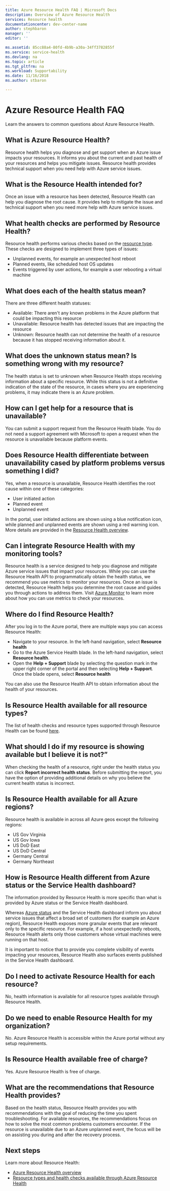 ```yaml
---
title: Azure Resource Health FAQ | Microsoft Docs
description: Overview of Azure Resource Health
services: Resource health
documentationcenter: dev-center-name
author: stephbaron
manager: ''
editor: ''

ms.assetid: 85cc88a4-80fd-4b9b-a30a-34ff3782855f
ms.service: service-health
ms.devlang: na
ms.topic: article
ms.tgt_pltfrm: na
ms.workload: Supportability
ms.date: 11/16/2018
ms.author: stbaron

---
```


# Azure Resource Health FAQ
Learn the answers to common questions about Azure Resource Health.

## What is Azure Resource Health?
Resource health helps you diagnose and get support when an Azure issue impacts your resources. It informs you about the current and past health of your resources and helps you mitigate issues. Resource health provides technical support when you need help with Azure service issues.  

## What is the Resource Health intended for?
Once an issue with a resource has been detected, Resource Health can help you diagnose the root cause. It provides help to mitigate the issue and technical support when you need more help with Azure service issues.

## What health checks are performed by Resource Health?
Resource health performs various checks based on the [resource type](resource-health-checks-resource-types.md). These checks are designed to implement three types of issues: 
- Unplanned events, for example an unexpected host reboot
- Planned events, like scheduled host OS updates
- Events triggered by user actions, for example a user rebooting a virtual machine

## What does each of the health status mean?
There are three different health statuses:
- Available: There aren't any known problems in the Azure platform that could be impacting this resource
- Unavailable: Resource health has detected issues that are impacting the resource
- Unknown: Resource health can not determine the health of a resource because it has stopped receiving information about it. 

## What does the unknown status mean? Is something wrong with my resource?
The health status is set to unknown when Resource Health stops receiving information about a specific resource. While this status is not a definitive indication of the state of the resource, in cases where you are experiencing problems, it may indicate there is an Azure problem.

## How can I get help for a resource that is unavailable?
You can submit a support request from the Resource Health blade. You do not need a support agreement with Microsoft to open a request when the resource is unavailable because platform events.

## Does Resource Health differentiate between unavailability cased by platform problems versus something I did?
Yes, when a resource is unavailable, Resource Health identifies the root cause within one of these categories: 
-	User initiated action
-	Planned event 
-	Unplanned event

In the portal, user initiated actions are shown using a blue notification icon, while planned and unplanned events are shown using a red warning icon. More details are provided in the [Resource Health overview](Resource-health-overview.md).  

## Can I integrate Resource Health with my monitoring tools?
Resource health is a service designed to help you diagnose and mitigate Azure service issues that impact your resources. While you can use the Resource Health API to programmatically obtain the health status, we recommend you use metrics to monitor your resources. Once an issue is detected, Resource Health helps you determine the root cause and guides you through actions to address them. Visit [Azure Monitor](https://docs.microsoft.com/azure/monitoring-and-diagnostics/) to learn more about how you can use metrics to check your resources.

## Where do I find Resource Health?
After you log in to the Azure portal, there are multiple ways you can access Resource Health:
- Navigate to your resource. In the left-hand navigation, select **Resource health**
- Go to the Azure Service Health blade.  In the left-hand navigation, select **Resource health**.
- Open the **Help + Support** blade by selecting the question mark in the upper right corner of the portal and then selecting **Help + Support**. Once the blade opens, select **Resource health**

You can also use the Resource Health API to obtain information about the health of your resources.

## Is Resource Health available for all resource types?
The list of health checks and resource types supported through Resource Health can be found [here](resource-health-checks-resource-types.md).

## What should I do if my resource is showing available but I believe it is not?”
When checking the health of a resource, right under the health status you can click **Report incorrect health status**. Before submitting the report, you have the option of providing additional details on why you believe the current health status is incorrect.

## Is Resource Health available for all Azure regions? 
Resource health is available in across all Azure geos except the following regions:
- US Gov Virginia
- US Gov Iowa
- US DoD East
- US DoD Central
- Germany Central
- Germany Northeast

## How is Resource Health different from Azure status or the Service Health dashboard?
The information provided by Resource Health is more specific than what is provided by Azure status or the Service Health dashboard.

Whereas [Azure status](https://status.azure.com) and the Service Health dashboard inform you about service issues that affect a broad set of customers (for example an Azure region), Resource Health exposes more granular events that are relevant only to the specific resource. For example, if a host unexpectedly reboots, Resource Health alerts only those customers whose virtual machines were running on that host.

It is important to notice that to provide you complete visibility of events impacting your resources, Resource Health also surfaces events published in the Service Health dashboard.

## Do I need to activate Resource Health for each resource?
No, health information is available for all resource types available through Resource Health. 

## Do we need to enable Resource Health for my organization?
No.  Azure Resource Health is accessible within the Azure portal without any setup requirements.

## Is Resource Health available free of charge?
Yes.  Azure Resource Health is free of charge.

## What are the recommendations that Resource Health provides?
Based on the health status, Resource Health provides you with recommendations with the goal of reducing the time you spent troubleshooting. For available resources, the recommendations focus on how to solve the most common problems customers encounter. If the resource is unavailable due to an Azure unplanned event, the focus will be on assisting you during and after the recovery process. 

## Next steps

Learn more about Resource Health:
-  [Azure Resource Health overview](Resource-health-overview.md)
-  [Resource types and health checks available through Azure Resource Health](resource-health-checks-resource-types.md)

